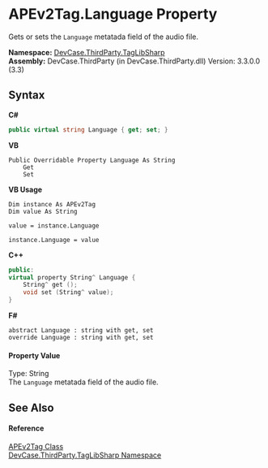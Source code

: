 # APEv2Tag.Language Property 
 

Gets or sets the `Language` metatada field of the audio file.

**Namespace:**&nbsp;<a href="N_DevCase_ThirdParty_TagLibSharp">DevCase.ThirdParty.TagLibSharp</a><br />**Assembly:**&nbsp;DevCase.ThirdParty (in DevCase.ThirdParty.dll) Version: 3.3.0.0 (3.3)

## Syntax

**C#**<br />
``` C#
public virtual string Language { get; set; }
```

**VB**<br />
``` VB
Public Overridable Property Language As String
	Get
	Set
```

**VB Usage**<br />
``` VB Usage
Dim instance As APEv2Tag
Dim value As String

value = instance.Language

instance.Language = value
```

**C++**<br />
``` C++
public:
virtual property String^ Language {
	String^ get ();
	void set (String^ value);
}
```

**F#**<br />
``` F#
abstract Language : string with get, set
override Language : string with get, set
```


#### Property Value
Type: String<br />The `Language` metatada field of the audio file.

## See Also


#### Reference
<a href="T_DevCase_ThirdParty_TagLibSharp_APEv2Tag">APEv2Tag Class</a><br /><a href="N_DevCase_ThirdParty_TagLibSharp">DevCase.ThirdParty.TagLibSharp Namespace</a><br />